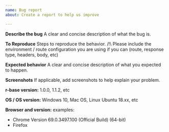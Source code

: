 ```yaml
---
name: Bug report
about: Create a report to help us improve

---
```


**Describe the bug**
A clear and concise description of what the bug is.

**To Reproduce**
Steps to reproduce the behavior.
/!\ Please include the environment / route configuration you are using if you can (route, response type, headers, body, etc)

**Expected behavior**
A clear and concise description of what you expected to happen.

**Screenshots**
If applicable, add screenshots to help explain your problem.

**r-base version:**
1.0.0, 1.1.2, etc

**OS / OS version:**
Windows 10, Mac OS, Linux Ubuntu 18.xx, etc

**Browser and version:**
examples:
* Chrome Version 69.0.3497.100 (Official Build) (64-bit)
* Firefox
